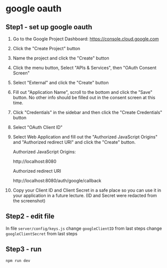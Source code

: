 # google oauth

## Step1 - set up google oauth 

1. Go to the Google Project Dashboard: https://console.cloud.google.com
2. Click the "Create Project" button 
3. Name the project and click the "Create" button                                                          
4. Click the menu button, Select "APIs & Services", then "OAuth Consent Screen"               

5. Select "External" and click the "Create" button

6. Fill out "Application Name", scroll to the bottom and click the "Save" button. No other info should be filled out in the consent screen at this time.

7. Click "Credentials" in the sidebar and then click the "Create Credentials" button

8. Select "OAuth Client ID"

9. Select Web Application and fill out the "Authorized JavaScript Origins" and "Authorized redirect URI" and click the "Create" button.

	Authorized JavaScript Origins:

	http://localhost:8080

	Authorized redirect URI

	http://localhost:8080/auth/google/callback                                                                                  
10. Copy your Client ID and Client Secret in a safe place so you can use it in your application in a future lecture. (ID and Secret were redacted from the screenshot)


## Step2 - edit file
In file `server/config/keys.js` 
change `googleClientID` from last steps
change `googleClientSecret` from last steps

## Step3 - run
```
npm run dev
```
